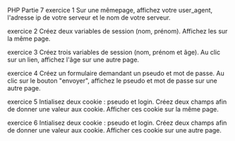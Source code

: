 PHP Partie 7
exercice 1
Sur une mêmepage, affichez votre user_agent, l'adresse ip de votre serveur et le nom de votre serveur.

exercice 2
Créez deux variables de session (nom, prénom). Affichez les sur la même page.

exercice 3
Créez trois variables de session (nom, prénom et âge). Au clic sur un lien, affichez l'âge sur une autre page.

exercice 4
Créez un formulaire demandant un pseudo et mot de passe. Au clic sur le bouton "envoyer", affichez le pseudo et mot de passe sur une autre page.

exercice 5
Intialisez deux cookie : pseudo et login. Créez deux champs afin de donner une valeur aux cookie. Afficher ces cookie sur la même page.

exercice 6
Intialisez deux cookie : pseudo et login. Créez deux champs afin de donner une valeur aux cookie. Afficher ces cookie sur une autre page.